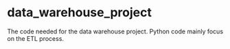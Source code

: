# data_warehouse_project
The code needed for the data warehouse project. Python code mainly focus on the ETL process.
